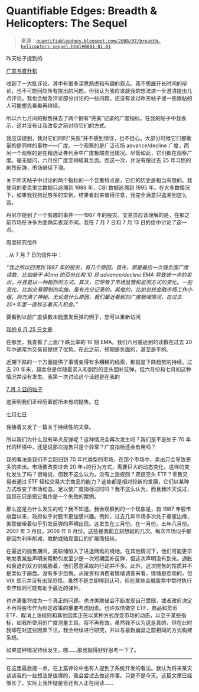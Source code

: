 <!--yml

分类：未分类

日期：2024-05-18 08:11:34

-->

# Quantifiable Edges: Breadth & Helicopters: The Sequel

> 来源：[`quantifiableedges.blogspot.com/2008/07/breadth-helicopters-sequel.html#0001-01-01`](http://quantifiableedges.blogspot.com/2008/07/breadth-helicopters-sequel.html#0001-01-01)

昨天帖子提到的

[广度与直升机](http://quantifiableedges.blogspot.com/2008/07/breadth-perceptions-of-risk-and.html)

收到了一大批评论。其中有很多深思熟虑和有趣的观点。我不想展开长时间的辩论，也不可能回应所有提出的问题，但我认为我应该就我的想法进一步澄清提出几点评论。我也会触及评论部分讨论的一些问题。还没有读过昨天帖子或一些跟帖的人可能想先看看再继续。

所以六七月间的抛售抹去了两个拥有“完美”记录的广度指标。在我的帖子中我表示，这并没有让我改变之前对待它们的方式。

我应该提到，我对它们同时“失败”并不感到惊讶，也不担心。大部分时候它们都衡量的是同样的事物——广度。一个观察的是广泛市场 advance/decline 广度，而另一个观察的是在精选证券列表中广度极端卖出情况。尽管如此，它们都在观察广度。毫无疑问，六月份广度变得极其负面。而这一次，并没有像过去 25 年习惯的剧烈反弹，市场继续下滑。

关于昨天帖子中讨论的两个指标的一个显著特点是，它们的历史是相当有限的。我使用的麦克里兰数据只追溯到 1986 年，CBI 数据追溯到 1995 年。在大多数情况下，如果我找到足够多的实例，结果看起来值得注意，我完全满意只追溯到这么远。

丹尼尔提到了一个有趣的事件——1987 年的股灾。交易员应该理解的是，在那之前市场在许多方面确实表现不同。我在 7 月 7 日和 7 月 13 日的信中讨论了这一点。

周度研究信件

. 从 7 月 7 日的信件中：

*“我之所以回溯到 1987 年的股灾，有几个原因。首先，那是最后一次强负面广度读数，比如低于 40ma 的百分比和 10 日 advance/decline EMA 导致进一步的卖出，并且是以一种剧烈的方式。其次，它导致了市场监管和监测方式的变化。一些变化，比如交易限制的实施，是有充分记录的。其他的，比如总统金融市场工作小组，则充满了神秘。无论是什么原因，我们最近看到的广度极端情况，在过去 20+年里一直标志着买入机会。”*

要看到以前广度读数未能激发反弹的例子，您可以重新访问

[我的 6 月 25 日文章](http://quantifiableedges.blogspot.com/2008/06/breadth-indicator-thats-suggesting.html)

在那里，我查看了上涨/下跌比率的 10 期 EMA。我们六月底达到的读数在过去 20 年中通常为交易员提供了优势。在此之前，预期是负面的，甚至是平的。

近期下跌的一个方面提供了事情变得有多糟糕的线索，那就是下跌趋势的持续。过去 20 年来，超卖总是伴随着买入和剧烈的空头回补反弹，但六月份和七月初这种情况并没有发生。我第一次讨论这个话题是在我的

[7 月 3 日的帖子](http://quantifiableedges.blogspot.com/2008/07/selloff-reminiscent-of-60s-and-70s.html)

这表明我们正经历着前所未有的抛售。在

[七月七日](http://quantifiableedges.blogspot.com/2008/07/5-weeks-lower-another-example-of.html)

我接着又发了一篇关于持续性的文章。

所以我们为什么没有早点反弹呢？这种情况会再次发生吗？我们是不是处于 70 年代的环境中，还是说那次抛售只是个异常？广度指标还会有用吗？

我的看法是我们不会回归到 70 年代类型的市场，在那个市场中，卖出只会导致更多的卖出。市场要改变过去 20 年+的行为方式，需要巨大的动态变化。这样的变化发生了吗？很难说，但我不这么认为。没有上涨规则？双倍空头 ETF？零售交易者通过 ETF 轻松交易大宗商品的能力？这些都是相对较新的发展，它们以某种方式改变了市场动态。足以使广度指标过时吗？我不这么认为，而且我昨天说过，我现在只是把它看作是一个失败的案例。

那么这是为什么发生的呢？我不知道。我会观察到的一个现象是，自 1987 年股市崩盘以来，政府似乎对股市更加感兴趣。例如，过去几年市场多次处于悬崖边缘，美联储带着似乎引发反弹的声明出现。这发生在三月份。在一月份。去年八月份。2007 年 3 月份。2006 年 6 月份。这些是我能立刻想起的几次。每次市场似乎都是因为利率削减、救助或贴现窗口的扩展而扭转。

在最近的抛售期间，美联储陷入了进退两难的境地。在其他情况下，他们可能更早地发表某些声明来帮助引发至少是一次短期回补反弹，但这次声明没有到来。通胀和衰退的双刃剑威胁着，他们愿意采取的行动并不多。此外，这次抛售的性质并不是类似于崩盘。没有多少恐慌。从投资和消费者情绪调查来看，情绪是悲观的，但 VIX 显示并没有出现恐慌。虽然不是立即得到认可，但在某些金融股票中暂时执行卖空规则可能有助于最近的弹升。

也许滞胀将成为一个真正的问题。也许美联储会不断发现自己受限，或者政府决定不再将股市作为制定政策的重要考虑因素。也许双倍做空 ETF、商品和货币 ETF、取消上涨规则和其他因素正在以某种方式改变市场的动态，以至于某些指标，如我所使用的广度测量工具，将不再有效。虽然我不认为这是真的，但在此时我却在对这些因素下注。我会继续进行研究，并以与最新崩盘之前相同的方式构建系统。

如果这种情况持续发生，嗯……那我就得好好思考一下了。

--------------

在这里最后提一点。在上篇评论中也有人提到了系统开发的看法。我认为将来某天谈谈我的一些想法是值得的，我会尝试去做这件事。只是不是今天。这篇文章已经够长了。实际上我怀疑是否还有人正在阅读……
